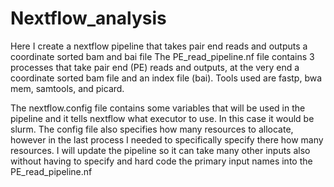 # Nextflow_analysis
Here I create a nextflow pipeline that takes pair end reads and outputs a coordinate sorted bam and bai file
The PE_read_pipeline.nf file contains 3 processes that take pair end (PE) reads and outputs, at the very end a coordinate sorted bam file and an index file (bai). Tools used are fastp, bwa mem, samtools, and picard.

The nextflow.config file contains some variables that will be used in the pipeline and it tells nextflow what executor to use. In this case it would be slurm. The config file also specifies how many resources to allocate, however in the last process I needed to specifically specify there how many resources.
I will update the pipeline so it can take many other inputs also without having to specify and hard code the primary input names into the PE_read_pipeline.nf 
